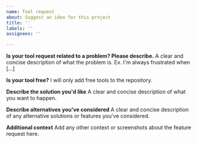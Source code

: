 ```yaml
---
name: Tool request
about: Suggest an idea for this project
title: ''
labels: ''
assignees: ''

---
```


**Is your tool request related to a problem? Please describe.**
A clear and concise description of what the problem is. Ex. I'm always frustrated when [...]

**Is your tool free?**
I will only add free tools to the repository.

**Describe the solution you'd like**
A clear and concise description of what you want to happen.

**Describe alternatives you've considered**
A clear and concise description of any alternative solutions or features you've considered.

**Additional context**
Add any other context or screenshots about the feature request here.
